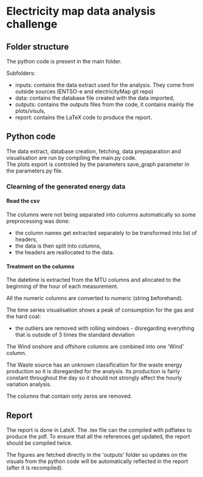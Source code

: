 # Electricity map data analysis challenge

## Folder structure
The python code is present in the main folder.  

Subfolders:
 - inputs: contains the data extract used for the analysis. They come from outside sources (ENTSO-e and electricityMap git repo)
 - data: contains the database file created with the data imported,  
 - outputs: contains the outputs files from the code, it contains mainly the plots/visuls,  
 - report: contains the LaTeX code to produce the report.

## Python code
The data extract, database creation, fetching, data prepaparation and visualisation are run by compiling the main.py code.  
The plots export is controled by the parameters save_graph parameter in the parameters.py file.

### Clearning of the generated energy data

#### Read the csv
The columns were not being separated into columns automatically so some preprocessing was done:
 - the column names get extracted separately to be transformed into list of headers,
 - the data is then split into columns,
 - the headers are reallocated to the data.

#### Treatment on the columns
The datetime is extracted from the MTU columns and allocated to the beginning of the hour of each measurement.

All the numeric columns are converted to numeric (string beforehand).

The time series visualisation shows a peak of consumption for the gas and the hard coal:
 - the outliers are removed with rolling windows - disregarding everything that is outside of 3 times the standard deviation

The Wind onshore and offshore columns are combined into one 'Wind' column.

The Waste source has an unknown classification for the waste energy production so it is disregarded for the analysis.
Its production is fairly constant throughout the day so it should not strongly affect the hourly variation analysis.

The columns that contain only zeros are removed.

## Report
The report is done in LateX. The .tex file can the compiled with pdflatex to produce the pdf.
To ensure that all the references get updated, the report should be compiled twice.

The figures are fetched directly in the 'outputs' folder so updates on the visuals from the python code will be automatically
reflected in the report (after it is recompiled).
